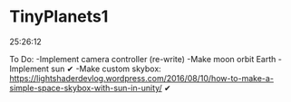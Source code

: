 # TinyPlanets1

25:26:12

To Do:
-Implement camera controller (re-write)
-Make moon orbit Earth
-Implement sun ✔
-Make custom skybox: https://lightshaderdevlog.wordpress.com/2016/08/10/how-to-make-a-simple-space-skybox-with-sun-in-unity/ ✔
